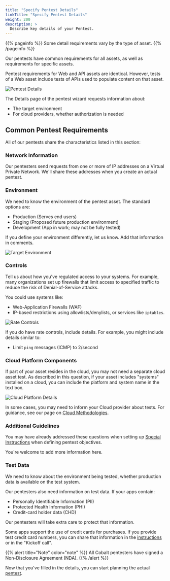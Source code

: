 ```yaml
---
title: "Specify Pentest Details"
linkTitle: "Specify Pentest Details"
weight: 200
description: >
  Describe key details of your Pentest.
---
```


{{% pageinfo %}}
Some detail requirements vary by the type of asset.
{{% /pageinfo %}}

Our pentests have common requirements for all assets, as well as requirements for
specific assets. 

Pentest requirements for Web and API assets are identical. However, 
tests of a Web asset include tests of APIs used to populate content on that asset.

![Pentest Details](/PentestDetails.png "Define details for your desired pentest.") 

The Details page of the pentest wizard requests information about:

- The target environment
- For cloud providers, whether authorization is needed

## Common Pentest Requirements

All of our pentests share the characteristics listed in this section:

### Network Information

Our pentesters send requests from one or more of IP addresses on a Virtual
Private Network. We'll share these addresses when you create an actual pentest.

### Environment

We need to know the environment of the pentest asset. The standard options are:

- Production (Serves end users)
- Staging (Proposed future production environment)
- Development (App in work; may not be fully tested)

If you define your environment differently, let us know. Add that information
in comments.

![Target Environment](/TargetEnvironment.png "Describe the environment that you want tested.")

### Controls

Tell us about how you've regulated access to your systems. For example,
many organizations set up firewalls that limit access to specified traffic to
reduce the risk of Denial-of-Service attacks.

You could use systems like:

- Web-Application Firewalls (WAF)
- IP-based restrictions using allowlists/denylists, or services like `iptables`.

![Rate Controls](/RateControls.png "Describe the environment that you want tested.")

If you do have rate controls, include details. For example, you might include
details similar to:

- Limit `ping` messages (ICMP) to 2/second

### Cloud Platform Components

If part of your asset resides in the cloud, you may not need a separate cloud asset
test. As described in this question, if your asset includes "systems" installed on 
a cloud, you can include the platform and system name in the text box.

![Cloud Platform Details](/CloudPlatformDetails.png "Does your asset include cloud components?")

In some cases, you may need to inform your Cloud provider about tests. For guidance,
see our page on [Cloud Methodologies](../pentest-objectives/methodologies/cloud).

### Additional Guidelines

You may have already addressed these questions when setting up 
[Special Instructions](../pentest-objectives/special-instructions) when defining pentest objectives.

You're welcome to add more information here.

### Test Data

We need to know about the environment being tested, whether production data
is available on the test system.

Our pentesters also need information on test data. If your apps contain:

- Personally Identifiable Information (PII)
- Protected Health Information (PHI)
- Credit-card holder data (CHD)

Our pentesters will take extra care to protect that information.
<!-- Is this true? -->

Some apps support the use of credit cards for purchases. If you provide
test credit card numbers, you can share that information in the 
[instructions](../pentest-objectives/special-instructions) or in the "Kickoff call".

{{% alert title="Note" color="note" %}}
All Cobalt pentesters have signed a Non-Disclosure Agreement (NDA).
{{% /alert %}}

Now that you've filled in the details, you can start planning the actual
[pentest](../planning).
